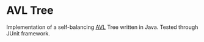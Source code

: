 # AVL Tree
Implementation of a self-balancing [AVL](https://en.wikipedia.org/wiki/AVL_tree) Tree written in Java. Tested through JUnit framework.
